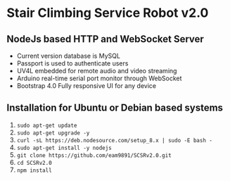 # Stair Climbing Service Robot v2.0
## NodeJs based HTTP and WebSocket Server


* Current version database is MySQL
* Passport is used to authenticate users
* UV4L embedded for remote audio and video streaming
* Arduino real-time serial port monitor through WebSocket
* Bootstrap 4.0 Fully responsive UI for any device


## Installation for Ubuntu or Debian based systems
1. `sudo apt-get update`
2. `sudo apt-get upgrade -y`
3. `curl -sL https://deb.nodesource.com/setup_8.x | sudo -E bash -`
4. `sudo apt-get install -y nodejs`
5. `git clone https://github.com/eam9891/SCSRv2.0.git`
6. `cd SCSRv2.0`
7. `npm install`